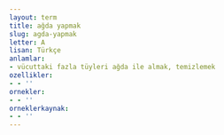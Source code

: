 ```yaml
---
layout: term
title: ağda yapmak
slug: agda-yapmak
letter: A
lisan: Türkçe
anlamlar:
- vücuttaki fazla tüyleri ağda ile almak, temizlemek
ozellikler:
- - ''
ornekler:
- - ''
orneklerkaynak:
- - ''
---
```

